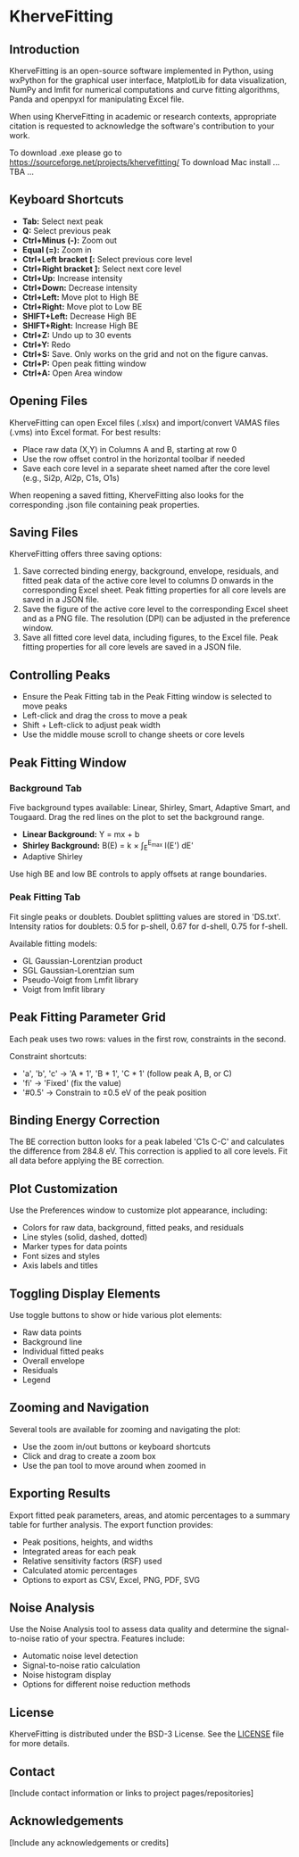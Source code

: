# KherveFitting

## Introduction

KherveFitting is an open-source software implemented in Python, using wxPython for the graphical user interface,
MatplotLib for data visualization, NumPy and lmfit for numerical computations and curve fitting algorithms, Panda 
and openpyxl for manipulating Excel file. 

When using KherveFitting in academic or research contexts, appropriate citation is requested  to acknowledge the 
software's contribution to your work.

To download .exe please go to https://sourceforge.net/projects/khervefitting/
To download Mac install ... TBA ... 

## Keyboard Shortcuts

- **Tab:** Select next peak
- **Q:** Select previous peak
- **Ctrl+Minus (-):** Zoom out
- **Equal (=):** Zoom in
- **Ctrl+Left bracket [:** Select previous core level
- **Ctrl+Right bracket ]:** Select next core level
- **Ctrl+Up:** Increase intensity
- **Ctrl+Down:** Decrease intensity
- **Ctrl+Left:** Move plot to High BE
- **Ctrl+Right:** Move plot to Low BE
- **SHIFT+Left:** Decrease High BE
- **SHIFT+Right:** Increase High BE
- **Ctrl+Z:** Undo up to 30 events
- **Ctrl+Y:** Redo
- **Ctrl+S:** Save. Only works on the grid and not on the figure canvas.
- **Ctrl+P:** Open peak fitting window
- **Ctrl+A:** Open Area window

## Opening Files

KherveFitting can open Excel files (.xlsx) and import/convert VAMAS files (.vms) into Excel format. For best results:

- Place raw data (X,Y) in Columns A and B, starting at row 0
- Use the row offset control in the horizontal toolbar if needed
- Save each core level in a separate sheet named after the core level (e.g., Si2p, Al2p, C1s, O1s)

When reopening a saved fitting, KherveFitting also looks for the corresponding .json file containing peak properties.

## Saving Files

KherveFitting offers three saving options:

1. Save corrected binding energy, background, envelope, residuals, and fitted peak data of the active core level to columns D onwards in the corresponding Excel sheet. Peak fitting properties for all core levels are saved in a JSON file.
2. Save the figure of the active core level to the corresponding Excel sheet and as a PNG file. The resolution (DPI) can be adjusted in the preference window.
3. Save all fitted core level data, including figures, to the Excel file. Peak fitting properties for all core levels are saved in a JSON file.

## Controlling Peaks

- Ensure the Peak Fitting tab in the Peak Fitting window is selected to move peaks
- Left-click and drag the cross to move a peak
- Shift + Left-click to adjust peak width
- Use the middle mouse scroll to change sheets or core levels

## Peak Fitting Window

### Background Tab

Five background types available: Linear, Shirley, Smart, Adaptive Smart, and Tougaard. Drag the red lines on the plot to set the background range.

- **Linear Background:** Y = mx + b
- **Shirley Background:** B(E) = k × ∫<sub>E</sub><sup>E<sub>max</sub></sup> I(E') dE'
- Adaptive Shirley


Use high BE and low BE controls to apply offsets at range boundaries.

### Peak Fitting Tab

Fit single peaks or doublets. Doublet splitting values are stored in 'DS.txt'. Intensity ratios for doublets: 0.5 for 
p-shell, 0.67 for d-shell, 0.75 for f-shell.

Available fitting models:

- GL Gaussian-Lorentzian product
- SGL Gaussian-Lorentzian sum 
- Pseudo-Voigt from Lmfit library
- Voigt from lmfit library


## Peak Fitting Parameter Grid

Each peak uses two rows: values in the first row, constraints in the second.

Constraint shortcuts:
- 'a', 'b', 'c' → 'A * 1', 'B * 1', 'C * 1' (follow peak A, B, or C)
- 'fi' → 'Fixed' (fix the value)
- '#0.5' → Constrain to ±0.5 eV of the peak position

## Binding Energy Correction

The BE correction button looks for a peak labeled 'C1s C-C' and calculates the difference from 284.8 eV. This 
correction is applied to all core levels. Fit all data before applying the BE correction.

## Plot Customization

Use the Preferences window to customize plot appearance, including:
- Colors for raw data, background, fitted peaks, and residuals
- Line styles (solid, dashed, dotted)
- Marker types for data points
- Font sizes and styles
- Axis labels and titles

## Toggling Display Elements

Use toggle buttons to show or hide various plot elements:
- Raw data points
- Background line
- Individual fitted peaks
- Overall envelope
- Residuals
- Legend

## Zooming and Navigation

Several tools are available for zooming and navigating the plot:
- Use the zoom in/out buttons or keyboard shortcuts
- Click and drag to create a zoom box
- Use the pan tool to move around when zoomed in

## Exporting Results

Export fitted peak parameters, areas, and atomic percentages to a summary table for further analysis. The export function provides:
- Peak positions, heights, and widths
- Integrated areas for each peak
- Relative sensitivity factors (RSF) used
- Calculated atomic percentages
- Options to export as CSV, Excel, PNG, PDF, SVG

## Noise Analysis

Use the Noise Analysis tool to assess data quality and determine the signal-to-noise ratio of your spectra. Features include:
- Automatic noise level detection
- Signal-to-noise ratio calculation
- Noise histogram display
- Options for different noise reduction methods

## License

KherveFitting is distributed under the BSD-3 License. See the [LICENSE](LICENSE) file for more details.

## Contact

[Include contact information or links to project pages/repositories]

## Acknowledgements

[Include any acknowledgements or credits]